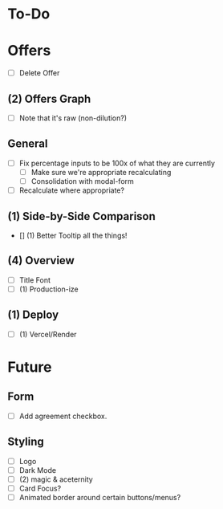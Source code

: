 # To-Do

# Offers
- [ ] Delete Offer


## (2) Offers Graph
- [ ] Note that it's raw (non-dilution?)

## General
- [ ] Fix percentage inputs to be 100x of what they are currently
  - [ ] Make sure we're appropriate recalculating
  - [ ] Consolidation with modal-form
- [ ] Recalculate where appropriate?

## (1) Side-by-Side Comparison
- [] (1) Better Tooltip all the things!

## (4) Overview
- [ ] Title Font
- [ ] (1) Production-ize

## (1) Deploy
- [ ] (1) Vercel/Render


# Future

## Form
- [ ] Add agreement checkbox.

## Styling
- [ ] Logo
- [ ] Dark Mode
- [ ] (2) magic & aceternity
 - [ ] Card Focus?
 - [ ] Animated border around certain buttons/menus?
